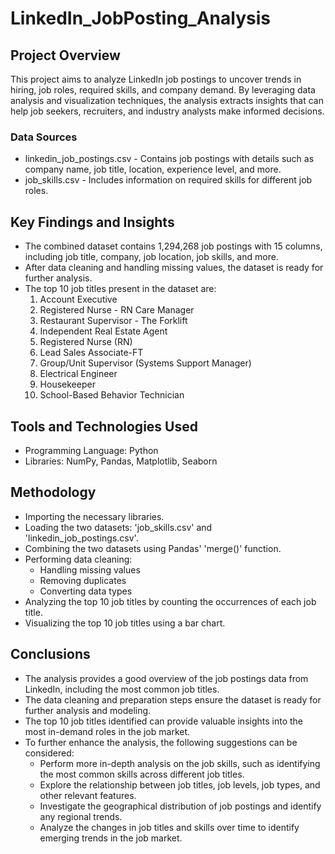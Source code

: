 # LinkedIn_JobPosting_Analysis

## Project Overview

This project aims to analyze LinkedIn job postings to uncover trends in hiring, job roles, required skills, and company demand. By leveraging data analysis and visualization techniques, the analysis extracts insights that can help job seekers, recruiters, and industry analysts make informed decisions.

### Data Sources

* linkedin_job_postings.csv - Contains job postings with details such as company name, job title, location, experience level, and more.
* job_skills.csv - Includes information on required skills for different job roles.

## Key Findings and Insights 

* The combined dataset contains 1,294,268 job postings with 15 columns, including job title, company, job location, job skills, and more.
* After data cleaning and handling missing values, the dataset is ready for further analysis.
* The top 10 job titles present in the dataset are:
     1. Account Executive
     2. Registered Nurse - RN Care Manager
     3. Restaurant Supervisor - The Forklift
     4. Independent Real Estate Agent
     5. Registered Nurse (RN)
     6. Lead Sales Associate-FT
     7. Group/Unit Supervisor (Systems Support Manager)
     8. Electrical Engineer
     9. Housekeeper
    10. School-Based Behavior Technician

## Tools and Technologies Used

* Programming Language: Python
* Libraries: NumPy, Pandas, Matplotlib, Seaborn

## Methodology

* Importing the necessary libraries.
* Loading the two datasets: 'job_skills.csv' and 'linkedin_job_postings.csv'.
*  Combining the two datasets using Pandas' 'merge()' function.
*  Performing data cleaning:
      - Handling missing values
      - Removing duplicates
      - Converting data types
 * Analyzing the top 10 job titles by counting the occurrences of each job title.
 * Visualizing the top 10 job titles using a bar chart.

## Conclusions

* The analysis provides a good overview of the job postings data from LinkedIn, including the most common job titles.
* The data cleaning and preparation steps ensure the dataset is ready for further analysis and modeling.
* The top 10 job titles identified can provide valuable insights into the most in-demand roles in the job market.
* To further enhance the analysis, the following suggestions can be considered:
     - Perform more in-depth analysis on the job skills, such as identifying the most common skills across different job titles.
     - Explore the relationship between job titles, job levels, job types, and other relevant features.
     - Investigate the geographical distribution of job postings and identify any regional trends.
     - Analyze the changes in job titles and skills over time to identify emerging trends in the job market.






























